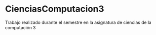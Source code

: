 # CienciasComputacion3
Trabajo realizado durante el semestre en la asignatura de ciencias de la computación 3
